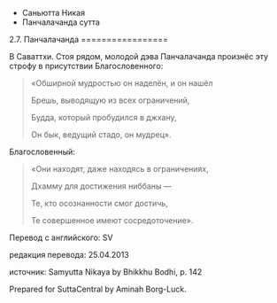 









* Саньютта Никая
* Панчалачанда сутта


2\.7\. Панчалачанда
\=\=\=\=\=\=\=\=\=\=\=\=\=\=\=\=\=



В Саваттхи\. Стоя рядом, молодой дэва Панчалачанда произнёс эту строфу в присутствии Благословенного:



> «Обширной мудростью он наделён, и он нашёл  
> 
> Брешь, выводящую из всех ограничений,  
> 
> Будда, который пробудился в джхану,  
> 
> Он бык, ведущий стадо, он мудрец»\.


Благословенный:



> «Они находят, даже находясь в ограничениях,  
> 
> Дхамму для достижения ниббаны —  
> 
> Те, кто осознанности смог достичь,  
> 
> Те совершенное имеют сосредоточение»\.



Перевод с английского: SV


редакция перевода: 25\.04\.2013


источник: Samyutta Nikaya by Bhikkhu Bodhi, p\. 142


Prepared for SuttaCentral by Aminah Borg\-Luck\.






